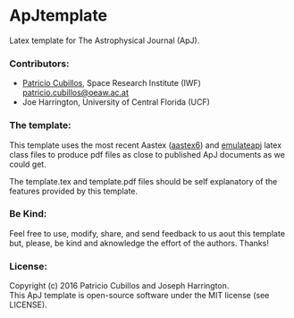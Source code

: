 # ApJtemplate
Latex template for The Astrophysical Journal (ApJ).

### Contributors:
* [Patricio Cubillos](https://github.com/pcubillos/), Space Research Institute (IWF) <patricio.cubillos@oeaw.ac.at>
* Joe Harrington, University of Central Florida (UCF)


### The template:

This template uses the most recent Aastex ([aastex6](http://journals.aas.org/authors/aastex.html)) and
[emulateapj](http://hea-www.harvard.edu/~alexey/emulateapj) latex class files
to produce pdf files as close to published ApJ documents as we could get.

The template.tex and template.pdf files should be self explanatory of the features provided by this template.

### Be Kind:

Feel free to use, modify, share, and send feedback to us aout this template but, please,
be kind and aknowledge the effort of the authors. Thanks!

### License:

Copyright (c) 2016 Patricio Cubillos and Joseph Harrington.  
This ApJ template is open-source software under the MIT license (see LICENSE).
